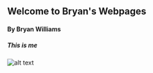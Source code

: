 ## Welcome to Bryan's Webpages

#### By Bryan Williams

##### This is me
![alt text](https://scontent-nrt1-1.xx.fbcdn.net/v/t1.15752-9/42953184_656840798049305_5648162919460896768_n.jpg?_nc_cat=110&oh=64a84fa4fde9c2955ff5d3baddf3f5d7&oe=5C1BDED6)
